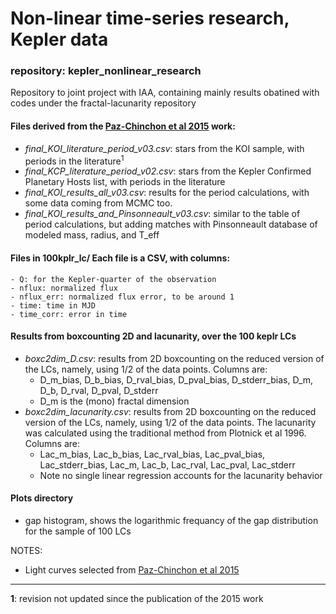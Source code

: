 # Non-linear time-series research, Kepler data
### repository: kepler_nonlinear_research
Repository to joint project with IAA, containing mainly results obatined with codes under the fractal-lacunarity repository

#### Files derived from the [Paz-Chinchon et al 2015](http://iopscience.iop.org/article/10.1088/0004-637X/803/2/69/meta) work:
* *final_KOI_literature_period_v03.csv*: stars from the KOI sample, with periods in the literature<sup>1</sup>
* *final_KCP_literature_period_v02.csv*: stars from the Kepler Confirmed Planetary Hosts list, with periods in the literature
* *final_KOI_results_all_v03.csv*: results for the period calculations, with some data coming from MCMC too.
* *final_KOI_results_and_Pinsonneault_v03.csv*: similar to the table of period calculations, but adding matches with Pinsonneault database of modeled mass, radius, and T_eff

#### Files in  **100kplr_lc/** Each file is a CSV, with columns:
    - Q: for the Kepler-quarter of the observation
    - nflux: normalized flux
    - nflux_err: normalized flux error, to be around 1
    - time: time in MJD
    - time_corr: error in time

#### Results from boxcounting 2D and lacunarity, over the 100 keplr LCs
* *boxc2dim_D.csv*: results from 2D boxcounting on the reduced version of the LCs, namely, using 1/2 of the data points. Columns are:
    - D_m_bias, D_b_bias, D_rval_bias, D_pval_bias, D_stderr_bias, D_m, D_b, D_rval, D_pval, D_stderr
    - D_m is the (mono) fractal dimension
* *boxc2dim_lacunarity.csv*: results from 2D boxcounting on the reduced version of the LCs, namely, using 1/2 of the data points. The lacunarity was calculated using the traditional method from Plotnick et al 1996. Columns are:
    - Lac_m_bias, Lac_b_bias, Lac_rval_bias, Lac_pval_bias, Lac_stderr_bias, Lac_m, Lac_b, Lac_rval, Lac_pval, Lac_stderr
    - Note no single linear regression accounts for the lacunarity behavior

#### Plots directory
* gap histogram, shows the logarithmic frequancy of the gap distribution for the sample of 100 LCs

NOTES:

* Light curves selected from [Paz-Chinchon et al 2015](http://iopscience.iop.org/article/10.1088/0004-637X/803/2/69/meta)

______________________________________________________________________
**1**: revision not updated since the publication of the 2015 work
